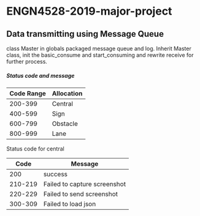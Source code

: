 # ENGN4528-2019-major-project


## Data transmitting using Message Queue
class Master in globals packaged message queue and log. 
Inherit Master class, init the basic_consume and start_consuming and rewrite receive for further process.


##### Status code and message

|Code Range |Allocation |
|-----------|-----------|
|200-399    |Central    |
|400-599    |Sign       |
|600-799    |Obstacle   |
|800-999    |Lane       |

Status code for central

|Code       |Message    |
|-----------|-----------|
|200        |success    |
|210-219    |Failed to capture screenshot|
|220-229    |Failed to send screenshot|
|300-309    |Failed to load json|

